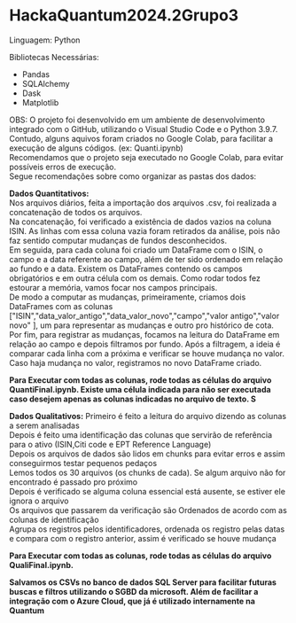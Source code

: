 # HackaQuantum2024.2Grupo3

Linguagem: Python  

Bibliotecas Necessárias:
- Pandas
- SQLAlchemy
- Dask
- Matplotlib
  
OBS: O projeto foi desenvolvido em um ambiente de desenvolvimento integrado com o GitHub, utilizando o Visual Studio Code e o Python 3.9.7.  
Contudo, alguns aquivos foram criados no Google Colab, para facilitar a execução de alguns códigos. (ex: Quanti.ipynb)  
Recomendamos que o projeto seja executado no Google Colab, para evitar possíveis erros de execução.  
Segue recomendações sobre como organizar as pastas dos dados:  


**Dados Quantitativos:**  
Nos arquivos diários, feita a importação dos arquivos .csv, foi realizada a concatenação de todos os arquivos.  
Na concatenação, foi verificado a existência de dados vazios na coluna ISIN. As linhas com essa coluna vazia foram retirados da análise, pois não faz sentido computar mudanças de fundos desconhecidos.  
Em seguida, para cada coluna foi criado um DataFrame com o ISIN, o campo e a data referente ao campo, além de ter sido ordenado em relação ao fundo e a data. 
Existem os DataFrames contendo os campos obrigatórios e em outra célula com os demais. Como rodar todos fez estourar a memória, vamos focar nos campos principais.  
De modo a computar as mudanças, primeiramente, criamos dois DataFrames com as colunas ["ISIN","data_valor_antigo","data_valor_novo","campo","valor antigo","valor novo" ], um para representar as mudanças e outro pro histórico de cota.  
Por fim, para registrar as mudanças, focamos na leitura do DataFrame em relação ao campo e depois filtramos por fundo. Após a filtragem, a ideia é comparar cada linha com a próxima e verificar se houve mudança no valor. Caso haja mudança no valor, registramos no novo DataFrame criado.


**Para Executar com todas as colunas, rode todas as células do arquivo QuantiFinal.ipynb. Existe uma célula indicada para não ser executada caso desejem apenas as colunas indicadas no arquivo de texto. S**

**Dados Qualitativos:**
Primeiro é feito a leitura do arquivo dizendo as colunas a serem analisadas  
Depois é feito uma identificação das colunas que servirão de referência para o ativo (ISIN,Citi code e EPT Reference Language)  
Depois os arquivos de dados são lidos em chunks para evitar erros e assim conseguirmos testar pequenos pedaços  
Lemos todos os 30 arquivos (os chunks de cada). Se algum arquivo não for encontrado é passado pro próximo  
Depois é verificado se alguma coluna essencial está ausente, se estiver ele ignora o arquivo  
Os arquivos que passarem da verificação são Ordenados de acordo com as colunas de identificação  
Agrupa os registros pelos identificadores, ordenada os registro pelas datas e compara com o registro anterior, assim é verificado se houve mudança  

**Para Executar com todas as colunas, rode todas as células do arquivo QualiFinal.ipynb.**


**Salvamos os CSVs no banco de dados SQL Server para facilitar futuras buscas e filtros utilizando o SGBD da microsoft. Além de facilitar a integração com o Azure Cloud, que já é utilizado internamente na Quantum**

 


